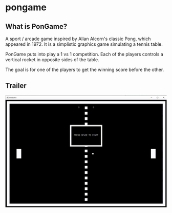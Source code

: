 # pongame

## What is PonGame?
A sport / arcade game inspired by Allan Alcorn's classic Pong, which appeared in 1972. It is a simplistic graphics game simulating a tennis table.

PonGame puts into play a 1 vs 1 competition. Each of the players controls a vertical rocket in opposite sides of the table.

The goal is for one of the players to get the winning score before the other.

## Trailer
![gif-trailer](docs/preview.gif)